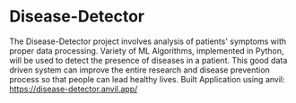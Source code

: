 # Disease-Detector
 The Disease-Detector project involves analysis of patients' symptoms with proper data processing. Variety of ML Algorithms, implemented in Python, will be used to detect the presence of diseases in a patient. This good data driven system can improve the entire research and disease prevention process so that people can lead healthy lives.
Built Application using anvil: https://disease-detector.anvil.app/
